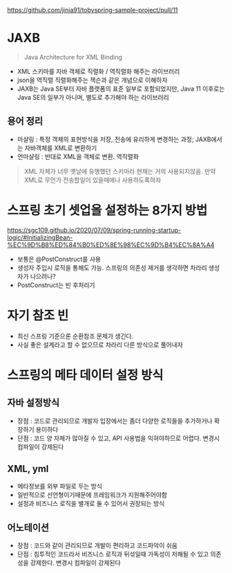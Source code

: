https://github.com/jinia91/tobyspring-sample-project/pull/11

# JAXB
> Java Architecture for XML Binding

- XML 스키마를 자바 객체로 직렬화 / 역직렬화 해주는 라이브러리
- json을 역직렬 직렬화해주는 잭슨과 같은 개념으로 이해하자
- JAXB는 Java SE부터 자바 플랫폼의 표준 일부로 포함되었지만, Java 11 이후로는 Java SE의 일부가 아니며, 별도로 추가해야 하는 라이브러리

## 용어 정리
- 마샬링 : 특정 객체의 표현방식을 저장, 전송에 유리하게 변경하는 과정; JAXB에서는 자바객체를 XML로 변환하기
- 언마샬링 : 반대로 XML을 객체로 변환. 역직렬화

> XML 자체가 너무 옛날에 유행했던 스키마라 현재는 거의 사용되지않음. 만약 XML로 무언가 전송할일이 있을때에나 사용하도록하자

# 스프링 초기 셋업을 설정하는 8가지 방법

https://sgc109.github.io/2020/07/09/spring-running-startup-logic/#InitializingBean-%EC%9D%B8%ED%84%B0%ED%8E%98%EC%9D%B4%EC%8A%A4

- 보통은 @PostConstruct를 사용
- 생성자 주입시 로직을 통해도 가능. 스프링의 의존성 제거를 생각하면 차라리 생성자가 나으려나?
- PostConstruct는 빈 후처리기

# 자기 참조 빈
- 최신 스프링 기준으론 순환참조 문제가 생긴다.
- 사실 좋은 설계라고 할 수 없으므로 차라리 다른 방식으로 풀어내자

# 스프링의 메타 데이터 설정 방식

## 자바 설정방식

- 장점 : 코드로 관리되므로 개발자 입장에서는 좀더 다양한 로직들을 추가하거나 확장하기 용이하다
- 단점 : 코드 양 자체가 많아질 수 있고, API 사용법을 익혀야하므로 어렵다. 변경시 컴파일이 강제된다

## XML, yml

- 메타정보를 외부 파일로 두는 방식
- 일반적으로 선언형이기때문에 프레임워크가 지원해주어야함
- 설정과 비즈니스 로직을 별개로 둘 수 있어서 권장되는 방식

## 어노테이션
- 장점 : 코드와 같이 관리되므로 개발이 편리하고 코드파악이 쉬움
- 단점 : 침투적인 코드라서 비즈니스 로직과 뒤섞일때 가독성이 저해될 수 있고 의존성을 강제한다. 변경시 컴파일이 강제된다
